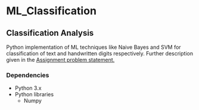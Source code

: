 # ML_Classification


## Classification Analysis

Python implementation of ML techniques like Naive Bayes and SVM for classification of text and handwritten digits respectively. Further description given in the [Assignment problem statement.](https://github.com/udayinbiswas/ML_Classification/blob/master/Assignment_2.pdf)

### Dependencies

* Python 3.x
* Python libraries
  * Numpy
  

  


